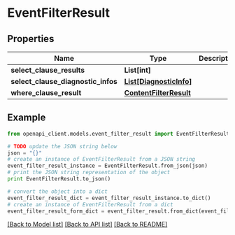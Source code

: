 # EventFilterResult


## Properties
Name | Type | Description | Notes
------------ | ------------- | ------------- | -------------
**select_clause_results** | **List[int]** |  | [optional] 
**select_clause_diagnostic_infos** | [**List[DiagnosticInfo]**](DiagnosticInfo.md) |  | [optional] 
**where_clause_result** | [**ContentFilterResult**](ContentFilterResult.md) |  | [optional] 

## Example

```python
from openapi_client.models.event_filter_result import EventFilterResult

# TODO update the JSON string below
json = "{}"
# create an instance of EventFilterResult from a JSON string
event_filter_result_instance = EventFilterResult.from_json(json)
# print the JSON string representation of the object
print EventFilterResult.to_json()

# convert the object into a dict
event_filter_result_dict = event_filter_result_instance.to_dict()
# create an instance of EventFilterResult from a dict
event_filter_result_form_dict = event_filter_result.from_dict(event_filter_result_dict)
```
[[Back to Model list]](../README.md#documentation-for-models) [[Back to API list]](../README.md#documentation-for-api-endpoints) [[Back to README]](../README.md)


